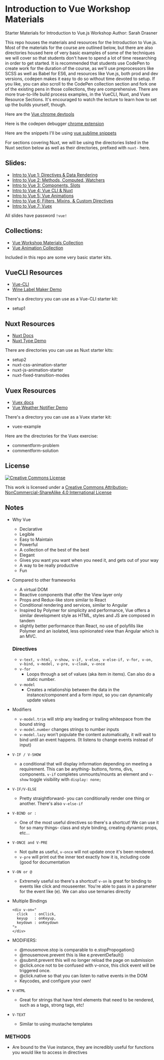 # Introduction to Vue Workshop Materials

Starter Materials for Introduction to Vue.js Workshop
Author: Sarah Drasner

This repo houses the materials and resources for the Introduction to Vue.js. Most of the materials for the course are outlined below, but there are also directories housed here of very basic examples of some of the techniques we will cover so that students don't have to spend a lot of time researching in order to get started. It is recommended that students use CodePen to create work for the duration of the course, as we'll use preprocessors like SCSS as well as Babel for ES6, and resources like Vue.js, both prod and dev versions, codepen makes it easy to do so without time devoted to setup. If you like, you can also scroll to the CodePen collection section and fork one of the existing pens in those collections, they are comprehensive. There are more true-to-life build process examples, in the VueCLI, Nuxt, and Vuex Resource Sections. It's encouraged to watch the lecture to learn how to set up the builds yourself, though.

Here are the [Vue chrome devtools](https://chrome.google.com/webstore/detail/vuejs-devtools/nhdogjmejiglipccpnnnanhbledajbpd?hl=en)

Here is the codepen debugger [chrome extension](https://chrome.google.com/webstore/detail/codopen/agnkphdgffianchpipdbkeaclfbobaak)

Here are the snippets I'll be using [vue sublime snippets](https://github.com/sdras/vue-sublime-snippets)

For sections covering Nuxt, we will be using the directories listed in the Nuxt section below as well as their directories, prefixed with `nuxt-` here.

## Slides:
* [Intro to Vue 1: Directives & Data Rendering](http://slides.com/sdrasner/intro-to-vue-1?token=9-aFNhlX)
* [Intro to Vue 2: Methods, Computed, Watchers](http://slides.com/sdrasner/intro-to-vue-2?token=502n2b7V)
* [Intro to Vue 3: Components, Slots](http://slides.com/sdrasner/intro-to-vue-3?token=LwIVIblm)
* [Intro to Vue 4: Vue CLI & Nuxt](http://slides.com/sdrasner/intro-to-vue-4?token=Xb4oA4YR)
* [Intro to Vue 5: Vue Animations](http://slides.com/sdrasner/intro-to-vue-5?token=5zRhIuNg)
* [Intro to Vue 6: Filters, Mixins, & Custom Directives](http://slides.com/sdrasner/intro-to-vue-6?token=fcL8qgTg)
* [Intro to Vue 7: Vuex](http://slides.com/sdrasner/intro-to-vue-7?token=u9qUgRsW)

All slides have password `!vue!`

## Collections:
* [Vue Workshop Materials Collection](https://codepen.io/collection/noYZxW/)
* [Vue Animation Collection](https://codepen.io/collection/XQGkeV/)

Included in this repo are some very basic starter kits. 

## VueCLI Resources
* [Vue-CLI](https://github.com/vuejs/vue-cli)
* [Wine Label Maker Demo](https://github.com/sdras/vue-wine-label)

There's a directory you can use as a Vue-CLI starter kit:
* setup1

## Nuxt Resources
* [Nuxt Docs](https://nuxtjs.org/)
* [Nuxt Type Demo](https://github.com/sdras/nuxt-type)

There are directories you can use as Nuxt starter kits:
* setup2
* nuxt-css-animation-starter
* nuxt-js-animation-starter
* nuxt-fixed-transition-modes

## Vuex Resources
* [Vuex docs](https://vuex.vuejs.org/en/)
* [Vue Weather Notifier Demo](https://github.com/sdras/vue-weather-notifier)

There's a directory you can use as a Vuex starter kit:
* vuex-example

Here are the directories for the Vuex exercise:
* commentform-problem
* commentform-solution

## License

[![Creative Commons License](https://i.creativecommons.org/l/by-nc-sa/4.0/88x31.png)](http://creativecommons.org/licenses/by-nc-sa/4.0/)

This work is licensed under a [Creative Commons Attribution-NonCommercial-ShareAlike 4.0 International License](http://creativecommons.org/licenses/by-nc-sa/4.0/)

## Notes
- Why Vue
  - Declarative
  - Legible
  - Easy to Maintain
  - Powerful
  - A collection of the best of the best
  - Elegant
  - Gives you want you want when you need it, and gets out of your way
  - A way to be really productive
  - Fun
- Compared to other frameworks
  - A virtual DOM
  - Reactive components that offer the View layer only
  - Props and Redux-like store similar to React
  - Conditional rendering and services, similar to Angular
  - Inspired by Polymer for simplicity and performance, Vue offers a similar development style as HTML, styles and JS are composed in tandem
  - slightly better performance than React, no use of polyfills like Polymer and an isolated, less opinionated view than 
  Angular which is an MVC.
  
  ### Directives
  - `v-text, v-html, v-show, v-if, v-else, v-else-if, v-for, v-on, v-bind, v-model, v-pre, v-cloak, v-once`
  - `v-for`
    - Loops through a set of values (aka item in items). Can also do a static number.
  - `v-model`
    - Creates a relationship between the data in the instance/component and a form input, so you can dynamically update values
- Modifiers
  - `v-model.trim` will strip any leading or trailing whitespace from the bound string
  - `v-model.number` changes strings to number inputs
  - `v-model.lazy` won’t populate the content automatically, it will wait to bind until an event happens. (It listens to change events instead of input)
- `V-IF / V-SHOW`
  - a conditional that will display information depending on meeting a requirement. This can be anything- buttons, forms, divs, components. `v-if` completes unmounts/mounts an element and `v-show` toggle visibility with `display: none;`
- `V-IF/V-ELSE`
  - Pretty straightforward- you can conditionally render one thing or another. There's also `v-else-if`
- `V-BIND or :`
  - One of the most useful directives so there's a shortcut! We can use it for so many things- class and style binding, creating dynamic props, etc...
- `V-ONCE and V-PRE`
  - Not quite as useful, `v-once` will not update once it's been rendered.
  - `v-pre` will print out the inner text exactly how it is, including code (good for documentation
- `V-ON or @`
  - Extremely useful so there's a shortcut! `v-on` is great for binding to events like click and mouseenter. You're able to pass in a parameter for the event like (e). We can also use ternaries directly
- Multiple Bindings
  ```
  <div v-on="
    click   : onClick,
    keyup   : onKeyup,
    keydown : onKeydown
  ">
  </div>
  ```
- MODIFIERS:
  - @mousemove.stop is comparable to e.stopPropogation()
  - @mousemove.prevent this is like e.preventDefault()
  - @submit.prevent this will no longer reload the page on submission
  - @click.once not to be confused with v-once, this click event will be triggered once.
  - @click.native so that you can listen to native events in the DOM
  - Keycodes, and configure your own!
- `V-HTML`
  - Great for strings that have html elements that need to be rendered, such as a tags, strong tags, etc!
- `V-TEXT`
  - Similar to using mustache templates

### METHODS
  - Are bound to the Vue instance, they are incredibly useful for functions you would like to access in directives
  